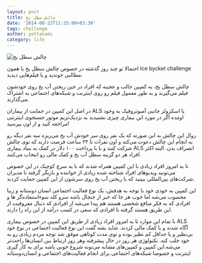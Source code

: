 ```yaml
---
layout: post
title: چالش سطل یخ
date: '2014-08-22T11:25:00+03:30'
tags: challenge
author: yottanami
category: life
---
```

![چالش سطل یخ](http://upload.wikimedia.org/wikipedia/commons/thumb/8/82/Doing_the_ALS_Ice_Bucket_Challenge_%2814927191426%29.jpg/320px-Doing_the_ALS_Ice_Bucket_Challenge_%2814927191426%29.jpg)

احتمالا تو چند روز گذشته در خصوص چالش سطل یخ یا همون Ice bycket challenge مطالبی خوندید و یا فیلم‌هایی دیدید.

چالش سطل یخ، یه کمپین جالب و عجیبه که افراد در حین ریختن آب یخ روی خودشون فیلم می‌گیرند و به طور معمول فیلم رو روی اینترنت و شبکه‌های اجتماعی به اشتراک می‌گذارند.

در اصل این کمپین در حمایت از بیماران ALS یا اسکرولز جانبی آمیوتروفیک به وجود اومده اگر در مورد این بیماری چیزی نشنیدید به نزدیک‌تریم موتور جستجوی اینترنتی مراجعه کنید و از اون بپرسید!

 روال این چالش به این صورته که یک نفر روی سر خودش آب یخ می‌ریزه سه نفر دیگه رو به انجام این چالش دعوت می‌کنه و اون نفرات تا ۲۴ ساعت فرصت دارند که توی چالش شرکت کنند و یا با پرداخت ۱۰۰ دلار در کمک به بنیاد بیماری ALS انصراف بدن. البته اکثر افراد هر دو گزینه سطل آب یخ و کمک مالی رو انتخاب می‌کنند.
 
تا به امروز افراد زیادی با این کمپین همراه شدند که با یه سرچ کوچیک در این خصوص می‌تونید ویدیوهای افراد شناخته شده زیادی از خواننده و بازیگر گرفته تا مدیران شرکت‌های بین‌المللی ببینید که با ریختن آب یخ روی سرشون از این کمپین حمایت کردند.


این کمپین به خودی خود با توجه به هدفش، یک نوع فعالیت اجتماعی انسان دوستانه و زیبا محسوب می‌شه اما خوب هر جا که خبر از جنجال باشه سرو کله سوءاستفاده‌گر ها و افرادی که به فکر منافع شخصی هستند هم پیدا می‌شه از افرادی که دنبال معروفیت از این طریق هستند گرفته تا افرادی که سعی در کسب درآمد از این راه را دارند.

با تمام این موارد تا به امروز افراد زیادی از طریق این کمپین در خصوص بیماری ALS آگاه شدند و یا کمک مالی کردند. شاید بشه گفت این نوع فعالیت اجتماعی در نوع خود بی‌نظیر و یا حداقل کم نظیر بوده و توی مدت کوتاهی موفق شد توجه مردم زیادی رو به خود جلب کنه. تکنولوژی هر روز در حال پیشرفته وهر روز ارتباط بین انسان‌ها راحت‌تر می‌شه.ابن کمپین و کمپین‌های مشابه می‌تونه شروع خوبی باشه برای به کار گیری اینترنت و خصوصا شبکه‌های اجتماعی برای انجام فعالیت‌های اجتماعی و انسان‌دوستانه 	